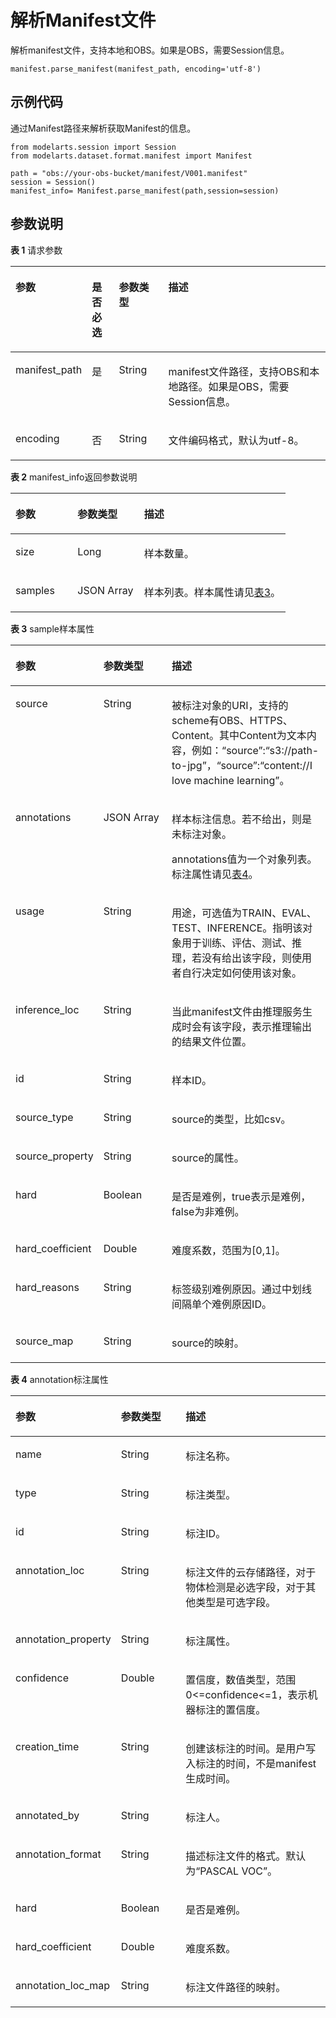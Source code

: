 # 解析Manifest文件<a name="modelarts_04_0351"></a>

解析manifest文件，支持本地和OBS。如果是OBS，需要Session信息。

```
manifest.parse_manifest(manifest_path, encoding='utf-8')
```

## 示例代码<a name="section1130916814189"></a>

通过Manifest路径来解析获取Manifest的信息。

```
from modelarts.session import Session 
from modelarts.dataset.format.manifest import Manifest

path = "obs://your-obs-bucket/manifest/V001.manifest"
session = Session() 
manifest_info= Manifest.parse_manifest(path,session=session)
```

## 参数说明<a name="section6440103210204"></a>

**表 1**  请求参数

<a name="table5852141022412"></a>
<table><thead align="left"><tr id="row1385213107249"><th class="cellrowborder" valign="top" width="20.47%" id="mcps1.2.5.1.1"><p id="p5852161020240"><a name="p5852161020240"></a><a name="p5852161020240"></a>参数</p>
</th>
<th class="cellrowborder" valign="top" width="8.77%" id="mcps1.2.5.1.2"><p id="p13852121020246"><a name="p13852121020246"></a><a name="p13852121020246"></a>是否必选</p>
</th>
<th class="cellrowborder" valign="top" width="16.04%" id="mcps1.2.5.1.3"><p id="p885371052410"><a name="p885371052410"></a><a name="p885371052410"></a>参数类型</p>
</th>
<th class="cellrowborder" valign="top" width="54.72%" id="mcps1.2.5.1.4"><p id="p885317103248"><a name="p885317103248"></a><a name="p885317103248"></a>描述</p>
</th>
</tr>
</thead>
<tbody><tr id="row1685321016244"><td class="cellrowborder" valign="top" width="20.47%" headers="mcps1.2.5.1.1 "><p id="p11832822194818"><a name="p11832822194818"></a><a name="p11832822194818"></a>manifest_path</p>
</td>
<td class="cellrowborder" valign="top" width="8.77%" headers="mcps1.2.5.1.2 "><p id="p184616124511"><a name="p184616124511"></a><a name="p184616124511"></a>是</p>
</td>
<td class="cellrowborder" valign="top" width="16.04%" headers="mcps1.2.5.1.3 "><p id="p385418296158"><a name="p385418296158"></a><a name="p385418296158"></a>String</p>
</td>
<td class="cellrowborder" valign="top" width="54.72%" headers="mcps1.2.5.1.4 "><p id="p5601639154814"><a name="p5601639154814"></a><a name="p5601639154814"></a>manifest文件路径，支持OBS和本地路径。如果是OBS，需要Session信息。</p>
</td>
</tr>
<tr id="row19852164442512"><td class="cellrowborder" valign="top" width="20.47%" headers="mcps1.2.5.1.1 "><p id="p11852194432510"><a name="p11852194432510"></a><a name="p11852194432510"></a>encoding</p>
</td>
<td class="cellrowborder" valign="top" width="8.77%" headers="mcps1.2.5.1.2 "><p id="p785212449251"><a name="p785212449251"></a><a name="p785212449251"></a>否</p>
</td>
<td class="cellrowborder" valign="top" width="16.04%" headers="mcps1.2.5.1.3 "><p id="p1385214446255"><a name="p1385214446255"></a><a name="p1385214446255"></a>String</p>
</td>
<td class="cellrowborder" valign="top" width="54.72%" headers="mcps1.2.5.1.4 "><p id="p7831783133"><a name="p7831783133"></a><a name="p7831783133"></a>文件编码格式，默认为utf-8。</p>
</td>
</tr>
</tbody>
</table>

**表 2**  manifest\_info返回参数说明

<a name="zh-cn_topic_0170904391_table970151471612"></a>
<table><thead align="left"><tr id="zh-cn_topic_0170904391_row12541201471612"><th class="cellrowborder" valign="top" width="22.58%" id="mcps1.2.4.1.1"><p id="zh-cn_topic_0170904391_p1454151431611"><a name="zh-cn_topic_0170904391_p1454151431611"></a><a name="zh-cn_topic_0170904391_p1454151431611"></a>参数</p>
</th>
<th class="cellrowborder" valign="top" width="24.15%" id="mcps1.2.4.1.2"><p id="zh-cn_topic_0170904391_p954171417160"><a name="zh-cn_topic_0170904391_p954171417160"></a><a name="zh-cn_topic_0170904391_p954171417160"></a>参数类型</p>
</th>
<th class="cellrowborder" valign="top" width="53.269999999999996%" id="mcps1.2.4.1.3"><p id="zh-cn_topic_0170904391_p16541131451612"><a name="zh-cn_topic_0170904391_p16541131451612"></a><a name="zh-cn_topic_0170904391_p16541131451612"></a>描述</p>
</th>
</tr>
</thead>
<tbody><tr id="zh-cn_topic_0170904391_row14541141411610"><td class="cellrowborder" valign="top" width="22.58%" headers="mcps1.2.4.1.1 "><p id="p1540215383124"><a name="p1540215383124"></a><a name="p1540215383124"></a>size</p>
</td>
<td class="cellrowborder" valign="top" width="24.15%" headers="mcps1.2.4.1.2 "><p id="p198213297362"><a name="p198213297362"></a><a name="p198213297362"></a>Long</p>
</td>
<td class="cellrowborder" valign="top" width="53.269999999999996%" headers="mcps1.2.4.1.3 "><p id="p158201429183619"><a name="p158201429183619"></a><a name="p158201429183619"></a>样本数量。</p>
</td>
</tr>
<tr id="zh-cn_topic_0170904391_row4541181420167"><td class="cellrowborder" valign="top" width="22.58%" headers="mcps1.2.4.1.1 "><p id="p1720245521220"><a name="p1720245521220"></a><a name="p1720245521220"></a>samples</p>
</td>
<td class="cellrowborder" valign="top" width="24.15%" headers="mcps1.2.4.1.2 "><p id="p16809220133910"><a name="p16809220133910"></a><a name="p16809220133910"></a>JSON Array</p>
</td>
<td class="cellrowborder" valign="top" width="53.269999999999996%" headers="mcps1.2.4.1.3 "><p id="p3817132943620"><a name="p3817132943620"></a><a name="p3817132943620"></a>样本列表。样本属性请见<a href="#table8889203855012">表3</a>。</p>
</td>
</tr>
</tbody>
</table>

**表 3**  sample样本属性

<a name="table8889203855012"></a>
<table><thead align="left"><tr id="row3889183817505"><th class="cellrowborder" valign="top" width="22.58%" id="mcps1.2.4.1.1"><p id="p888983865011"><a name="p888983865011"></a><a name="p888983865011"></a>参数</p>
</th>
<th class="cellrowborder" valign="top" width="24.15%" id="mcps1.2.4.1.2"><p id="p88891238165016"><a name="p88891238165016"></a><a name="p88891238165016"></a>参数类型</p>
</th>
<th class="cellrowborder" valign="top" width="53.269999999999996%" id="mcps1.2.4.1.3"><p id="p1889133855018"><a name="p1889133855018"></a><a name="p1889133855018"></a>描述</p>
</th>
</tr>
</thead>
<tbody><tr id="row1889133812501"><td class="cellrowborder" valign="top" width="22.58%" headers="mcps1.2.4.1.1 "><p id="p9906443506"><a name="p9906443506"></a><a name="p9906443506"></a>source</p>
</td>
<td class="cellrowborder" valign="top" width="24.15%" headers="mcps1.2.4.1.2 "><p id="p88894386502"><a name="p88894386502"></a><a name="p88894386502"></a>String</p>
</td>
<td class="cellrowborder" valign="top" width="53.269999999999996%" headers="mcps1.2.4.1.3 "><p id="p588943845013"><a name="p588943845013"></a><a name="p588943845013"></a>被标注对象的URI，支持的scheme有OBS、HTTPS、Content。其中Content为文本内容，例如：“source”:“s3://path-to-jpg”，“source”:“content://I love machine learning”。</p>
</td>
</tr>
<tr id="row088918385505"><td class="cellrowborder" valign="top" width="22.58%" headers="mcps1.2.4.1.1 "><p id="p390154485011"><a name="p390154485011"></a><a name="p390154485011"></a>annotations</p>
</td>
<td class="cellrowborder" valign="top" width="24.15%" headers="mcps1.2.4.1.2 "><p id="p14889938195010"><a name="p14889938195010"></a><a name="p14889938195010"></a>JSON Array</p>
</td>
<td class="cellrowborder" valign="top" width="53.269999999999996%" headers="mcps1.2.4.1.3 "><p id="p1865446135718"><a name="p1865446135718"></a><a name="p1865446135718"></a>样本标注信息。若不给出，则是未标注对象。</p>
<p id="p68891938175018"><a name="p68891938175018"></a><a name="p68891938175018"></a>annotations值为一个对象列表。标注属性请见<a href="#table166132402112">表4</a>。</p>
</td>
</tr>
<tr id="row188993816502"><td class="cellrowborder" valign="top" width="22.58%" headers="mcps1.2.4.1.1 "><p id="p190164414508"><a name="p190164414508"></a><a name="p190164414508"></a>usage</p>
</td>
<td class="cellrowborder" valign="top" width="24.15%" headers="mcps1.2.4.1.2 "><p id="p1688953815016"><a name="p1688953815016"></a><a name="p1688953815016"></a>String</p>
</td>
<td class="cellrowborder" valign="top" width="53.269999999999996%" headers="mcps1.2.4.1.3 "><p id="p5889183811500"><a name="p5889183811500"></a><a name="p5889183811500"></a>用途，可选值为TRAIN、EVAL、TEST、INFERENCE。指明该对象用于训练、评估、测试、推理，若没有给出该字段，则使用者自行决定如何使用该对象。</p>
</td>
</tr>
<tr id="row1888923885018"><td class="cellrowborder" valign="top" width="22.58%" headers="mcps1.2.4.1.1 "><p id="p1989154412503"><a name="p1989154412503"></a><a name="p1989154412503"></a>inference_loc</p>
</td>
<td class="cellrowborder" valign="top" width="24.15%" headers="mcps1.2.4.1.2 "><p id="p988911387505"><a name="p988911387505"></a><a name="p988911387505"></a>String</p>
</td>
<td class="cellrowborder" valign="top" width="53.269999999999996%" headers="mcps1.2.4.1.3 "><p id="p20889113819501"><a name="p20889113819501"></a><a name="p20889113819501"></a>当此manifest文件由推理服务生成时会有该字段，表示推理输出的结果文件位置。</p>
</td>
</tr>
<tr id="row14889138165014"><td class="cellrowborder" valign="top" width="22.58%" headers="mcps1.2.4.1.1 "><p id="p11891044195010"><a name="p11891044195010"></a><a name="p11891044195010"></a>id</p>
</td>
<td class="cellrowborder" valign="top" width="24.15%" headers="mcps1.2.4.1.2 "><p id="p1688918381503"><a name="p1688918381503"></a><a name="p1688918381503"></a>String</p>
</td>
<td class="cellrowborder" valign="top" width="53.269999999999996%" headers="mcps1.2.4.1.3 "><p id="p1888920388508"><a name="p1888920388508"></a><a name="p1888920388508"></a>样本ID。</p>
</td>
</tr>
<tr id="row1788943895015"><td class="cellrowborder" valign="top" width="22.58%" headers="mcps1.2.4.1.1 "><p id="p15891244165010"><a name="p15891244165010"></a><a name="p15891244165010"></a>source_type</p>
</td>
<td class="cellrowborder" valign="top" width="24.15%" headers="mcps1.2.4.1.2 "><p id="p11889113818509"><a name="p11889113818509"></a><a name="p11889113818509"></a>String</p>
</td>
<td class="cellrowborder" valign="top" width="53.269999999999996%" headers="mcps1.2.4.1.3 "><p id="p18893388507"><a name="p18893388507"></a><a name="p18893388507"></a>source的类型，比如csv。</p>
</td>
</tr>
<tr id="row128891438135014"><td class="cellrowborder" valign="top" width="22.58%" headers="mcps1.2.4.1.1 "><p id="p188644165018"><a name="p188644165018"></a><a name="p188644165018"></a>source_property</p>
</td>
<td class="cellrowborder" valign="top" width="24.15%" headers="mcps1.2.4.1.2 "><p id="p388915385505"><a name="p388915385505"></a><a name="p388915385505"></a>String</p>
</td>
<td class="cellrowborder" valign="top" width="53.269999999999996%" headers="mcps1.2.4.1.3 "><p id="p1289012382505"><a name="p1289012382505"></a><a name="p1289012382505"></a>source的属性。</p>
</td>
</tr>
<tr id="row2890133855018"><td class="cellrowborder" valign="top" width="22.58%" headers="mcps1.2.4.1.1 "><p id="p118816445508"><a name="p118816445508"></a><a name="p118816445508"></a>hard</p>
</td>
<td class="cellrowborder" valign="top" width="24.15%" headers="mcps1.2.4.1.2 "><p id="p1589019382503"><a name="p1589019382503"></a><a name="p1589019382503"></a>Boolean</p>
</td>
<td class="cellrowborder" valign="top" width="53.269999999999996%" headers="mcps1.2.4.1.3 "><p id="p28901638155018"><a name="p28901638155018"></a><a name="p28901638155018"></a>是否是难例，true表示是难例，false为非难例。</p>
</td>
</tr>
<tr id="row389023815011"><td class="cellrowborder" valign="top" width="22.58%" headers="mcps1.2.4.1.1 "><p id="p9885440503"><a name="p9885440503"></a><a name="p9885440503"></a>hard_coefficient</p>
</td>
<td class="cellrowborder" valign="top" width="24.15%" headers="mcps1.2.4.1.2 "><p id="p208901138105020"><a name="p208901138105020"></a><a name="p208901138105020"></a>Double</p>
</td>
<td class="cellrowborder" valign="top" width="53.269999999999996%" headers="mcps1.2.4.1.3 "><p id="p251126155211"><a name="p251126155211"></a><a name="p251126155211"></a>难度系数，范围为[0,1]。</p>
</td>
</tr>
<tr id="row389033855016"><td class="cellrowborder" valign="top" width="22.58%" headers="mcps1.2.4.1.1 "><p id="p158718445504"><a name="p158718445504"></a><a name="p158718445504"></a>hard_reasons</p>
</td>
<td class="cellrowborder" valign="top" width="24.15%" headers="mcps1.2.4.1.2 "><p id="p188903382506"><a name="p188903382506"></a><a name="p188903382506"></a>String</p>
</td>
<td class="cellrowborder" valign="top" width="53.269999999999996%" headers="mcps1.2.4.1.3 "><p id="p2051116175213"><a name="p2051116175213"></a><a name="p2051116175213"></a>标签级别难例原因。通过中划线间隔单个难例原因ID。</p>
</td>
</tr>
<tr id="row1890153895012"><td class="cellrowborder" valign="top" width="22.58%" headers="mcps1.2.4.1.1 "><p id="p2698447507"><a name="p2698447507"></a><a name="p2698447507"></a>source_map</p>
</td>
<td class="cellrowborder" valign="top" width="24.15%" headers="mcps1.2.4.1.2 "><p id="p989015382508"><a name="p989015382508"></a><a name="p989015382508"></a>String</p>
</td>
<td class="cellrowborder" valign="top" width="53.269999999999996%" headers="mcps1.2.4.1.3 "><p id="p13890113811506"><a name="p13890113811506"></a><a name="p13890113811506"></a>source的映射。</p>
</td>
</tr>
</tbody>
</table>

**表 4**  annotation标注属性

<a name="table166132402112"></a>
<table><thead align="left"><tr id="row36131240101117"><th class="cellrowborder" valign="top" width="22.58%" id="mcps1.2.4.1.1"><p id="p1613174011117"><a name="p1613174011117"></a><a name="p1613174011117"></a>参数</p>
</th>
<th class="cellrowborder" valign="top" width="24.15%" id="mcps1.2.4.1.2"><p id="p1161364010115"><a name="p1161364010115"></a><a name="p1161364010115"></a>参数类型</p>
</th>
<th class="cellrowborder" valign="top" width="53.269999999999996%" id="mcps1.2.4.1.3"><p id="p196131140191117"><a name="p196131140191117"></a><a name="p196131140191117"></a>描述</p>
</th>
</tr>
</thead>
<tbody><tr id="row461315401112"><td class="cellrowborder" valign="top" width="22.58%" headers="mcps1.2.4.1.1 "><p id="p1418023013016"><a name="p1418023013016"></a><a name="p1418023013016"></a>name</p>
</td>
<td class="cellrowborder" valign="top" width="24.15%" headers="mcps1.2.4.1.2 "><p id="p1982220337711"><a name="p1982220337711"></a><a name="p1982220337711"></a>String</p>
</td>
<td class="cellrowborder" valign="top" width="53.269999999999996%" headers="mcps1.2.4.1.3 "><p id="p178217331712"><a name="p178217331712"></a><a name="p178217331712"></a>标注名称。</p>
</td>
</tr>
<tr id="row1061314014112"><td class="cellrowborder" valign="top" width="22.58%" headers="mcps1.2.4.1.1 "><p id="p1618073013013"><a name="p1618073013013"></a><a name="p1618073013013"></a>type</p>
</td>
<td class="cellrowborder" valign="top" width="24.15%" headers="mcps1.2.4.1.2 "><p id="p5819103311719"><a name="p5819103311719"></a><a name="p5819103311719"></a>String</p>
</td>
<td class="cellrowborder" valign="top" width="53.269999999999996%" headers="mcps1.2.4.1.3 "><p id="p1581711331378"><a name="p1581711331378"></a><a name="p1581711331378"></a>标注类型。</p>
</td>
</tr>
<tr id="row15613140181111"><td class="cellrowborder" valign="top" width="22.58%" headers="mcps1.2.4.1.1 "><p id="p51807301006"><a name="p51807301006"></a><a name="p51807301006"></a>id</p>
</td>
<td class="cellrowborder" valign="top" width="24.15%" headers="mcps1.2.4.1.2 "><p id="p198151433771"><a name="p198151433771"></a><a name="p198151433771"></a>String</p>
</td>
<td class="cellrowborder" valign="top" width="53.269999999999996%" headers="mcps1.2.4.1.3 "><p id="p5814233873"><a name="p5814233873"></a><a name="p5814233873"></a>标注ID。</p>
</td>
</tr>
<tr id="row961354018111"><td class="cellrowborder" valign="top" width="22.58%" headers="mcps1.2.4.1.1 "><p id="p1917963012019"><a name="p1917963012019"></a><a name="p1917963012019"></a>annotation_loc</p>
</td>
<td class="cellrowborder" valign="top" width="24.15%" headers="mcps1.2.4.1.2 "><p id="p1581210336720"><a name="p1581210336720"></a><a name="p1581210336720"></a>String</p>
</td>
<td class="cellrowborder" valign="top" width="53.269999999999996%" headers="mcps1.2.4.1.3 "><p id="p19810143310718"><a name="p19810143310718"></a><a name="p19810143310718"></a>标注文件的云存储路径，对于物体检测是必选字段，对于其他类型是可选字段。</p>
</td>
</tr>
<tr id="row36131840141111"><td class="cellrowborder" valign="top" width="22.58%" headers="mcps1.2.4.1.1 "><p id="p8179133010015"><a name="p8179133010015"></a><a name="p8179133010015"></a>annotation_property</p>
</td>
<td class="cellrowborder" valign="top" width="24.15%" headers="mcps1.2.4.1.2 "><p id="p18087333710"><a name="p18087333710"></a><a name="p18087333710"></a>String</p>
</td>
<td class="cellrowborder" valign="top" width="53.269999999999996%" headers="mcps1.2.4.1.3 "><p id="p1480783320712"><a name="p1480783320712"></a><a name="p1480783320712"></a>标注属性。</p>
</td>
</tr>
<tr id="row8613140121110"><td class="cellrowborder" valign="top" width="22.58%" headers="mcps1.2.4.1.1 "><p id="p417913301501"><a name="p417913301501"></a><a name="p417913301501"></a>confidence</p>
</td>
<td class="cellrowborder" valign="top" width="24.15%" headers="mcps1.2.4.1.2 "><p id="p1680520338718"><a name="p1680520338718"></a><a name="p1680520338718"></a>Double</p>
</td>
<td class="cellrowborder" valign="top" width="53.269999999999996%" headers="mcps1.2.4.1.3 "><p id="p1180473311711"><a name="p1180473311711"></a><a name="p1180473311711"></a>置信度，数值类型，范围0&lt;=confidence&lt;=1，表示机器标注的置信度。</p>
</td>
</tr>
<tr id="row0613154013112"><td class="cellrowborder" valign="top" width="22.58%" headers="mcps1.2.4.1.1 "><p id="p191791130102"><a name="p191791130102"></a><a name="p191791130102"></a>creation_time</p>
</td>
<td class="cellrowborder" valign="top" width="24.15%" headers="mcps1.2.4.1.2 "><p id="p1080112331711"><a name="p1080112331711"></a><a name="p1080112331711"></a>String</p>
</td>
<td class="cellrowborder" valign="top" width="53.269999999999996%" headers="mcps1.2.4.1.3 "><p id="p1142819519213"><a name="p1142819519213"></a><a name="p1142819519213"></a>创建该标注的时间。是用户写入标注的时间，不是manifest生成时间。</p>
</td>
</tr>
<tr id="row11613114031120"><td class="cellrowborder" valign="top" width="22.58%" headers="mcps1.2.4.1.1 "><p id="p1917933014017"><a name="p1917933014017"></a><a name="p1917933014017"></a>annotated_by</p>
</td>
<td class="cellrowborder" valign="top" width="24.15%" headers="mcps1.2.4.1.2 "><p id="p079803310718"><a name="p079803310718"></a><a name="p079803310718"></a>String</p>
</td>
<td class="cellrowborder" valign="top" width="53.269999999999996%" headers="mcps1.2.4.1.3 "><p id="p1779723317716"><a name="p1779723317716"></a><a name="p1779723317716"></a>标注人。</p>
</td>
</tr>
<tr id="row1061317409110"><td class="cellrowborder" valign="top" width="22.58%" headers="mcps1.2.4.1.1 "><p id="p101789304017"><a name="p101789304017"></a><a name="p101789304017"></a>annotation_format</p>
</td>
<td class="cellrowborder" valign="top" width="24.15%" headers="mcps1.2.4.1.2 "><p id="p1079419333716"><a name="p1079419333716"></a><a name="p1079419333716"></a>String</p>
</td>
<td class="cellrowborder" valign="top" width="53.269999999999996%" headers="mcps1.2.4.1.3 "><p id="p01271693127"><a name="p01271693127"></a><a name="p01271693127"></a>描述标注文件的格式。默认为“PASCAL VOC”。</p>
</td>
</tr>
<tr id="row361314011114"><td class="cellrowborder" valign="top" width="22.58%" headers="mcps1.2.4.1.1 "><p id="p6178230804"><a name="p6178230804"></a><a name="p6178230804"></a>hard</p>
</td>
<td class="cellrowborder" valign="top" width="24.15%" headers="mcps1.2.4.1.2 "><p id="p1079183314718"><a name="p1079183314718"></a><a name="p1079183314718"></a>Boolean</p>
</td>
<td class="cellrowborder" valign="top" width="53.269999999999996%" headers="mcps1.2.4.1.3 "><p id="p279017331179"><a name="p279017331179"></a><a name="p279017331179"></a>是否是难例。</p>
</td>
</tr>
<tr id="row76131040161119"><td class="cellrowborder" valign="top" width="22.58%" headers="mcps1.2.4.1.1 "><p id="p1517815301806"><a name="p1517815301806"></a><a name="p1517815301806"></a>hard_coefficient</p>
</td>
<td class="cellrowborder" valign="top" width="24.15%" headers="mcps1.2.4.1.2 "><p id="p1878815338716"><a name="p1878815338716"></a><a name="p1878815338716"></a>Double</p>
</td>
<td class="cellrowborder" valign="top" width="53.269999999999996%" headers="mcps1.2.4.1.3 "><p id="p1776916331477"><a name="p1776916331477"></a><a name="p1776916331477"></a>难度系数。</p>
</td>
</tr>
<tr id="row176661451582"><td class="cellrowborder" valign="top" width="22.58%" headers="mcps1.2.4.1.1 "><p id="p13159230102"><a name="p13159230102"></a><a name="p13159230102"></a>annotation_loc_map</p>
</td>
<td class="cellrowborder" valign="top" width="24.15%" headers="mcps1.2.4.1.2 "><p id="p176670451884"><a name="p176670451884"></a><a name="p176670451884"></a>String</p>
</td>
<td class="cellrowborder" valign="top" width="53.269999999999996%" headers="mcps1.2.4.1.3 "><p id="p86672045480"><a name="p86672045480"></a><a name="p86672045480"></a>标注文件路径的映射。</p>
</td>
</tr>
</tbody>
</table>

